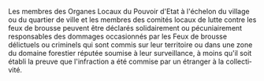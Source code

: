 Les membres des Organes Locaux du Pouvoir d'Etat à
l'échelon du village ou du quartier de ville et les membres des comités
locaux de lutte contre les feux de brousse peuvent être déclarés
solidairement ou pécuniairement responsables des dommages occasionnés
par les Feux de brousse délictuels ou criminels qui sont commis sur leur
territoire ou dans une zone du domaine forestier réputée soumise à leur
surveillance, à moins qu'il soit établi la preuve que l'infraction a été
commise par un étranger à la collecti­vité.
